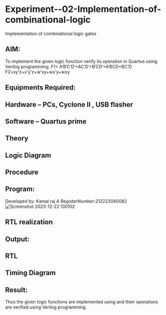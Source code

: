 # Experiment--02-Implementation-of-combinational-logic
Implementation of combinational logic gates
 
## AIM:
To implement the given logic function verify its operation in Quartus using Verilog programming.
 F1= A’B’C’D’+AC’D’+B’CD’+A’BCD+BC’D
F2=xy’z+x’y’z+w’xy+wx’y+wxy
 
 
 
## Equipments Required:
## Hardware – PCs, Cyclone II , USB flasher
## Software – Quartus prime


## Theory
 

## Logic Diagram
## Procedure
## Program:

Developed by: Kamal raj A
RegisterNumber:212223040082  
![Screenshot 2023-12-22 130102](https://github.com/vasanthkumarch/Experiment--02-Implementation-of-combinational-logic-/assets/145742556/21d4b4a7-178e-4b11-923f-165868a733f0)
## RTL realization

## Output:
## RTL
## Timing Diagram
## Result:
Thus the given logic functions are implemented using  and their operations are verified using Verilog programming.
